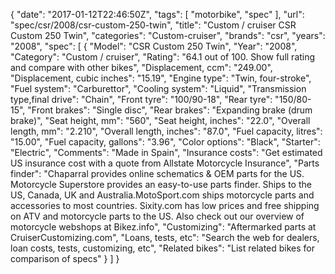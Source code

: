 {
    "date": "2017-01-12T22:46:50Z",
    "tags": [
        "motorbike",
        "spec"
    ],
    "url": "spec\/csr\/2008\/csr-custom-250-twin",
    "title": "Custom \/ cruiser CSR Custom 250 Twin",
    "categories": "Custom-cruiser",
    "brands": "csr",
    "years": "2008",
    "spec": [
        {
            "Model": "CSR Custom 250 Twin",
            "Year": "2008",
            "Category": "Custom \/ cruiser",
            "Rating": "64.1 out of 100. Show full rating and compare with other bikes",
            "Displacement, ccm": "249.00",
            "Displacement, cubic inches": "15.19",
            "Engine type": "Twin, four-stroke",
            "Fuel system": "Carburettor",
            "Cooling system": "Liquid",
            "Transmission type,final drive": "Chain",
            "Front tyre": "100\/90-18",
            "Rear tyre": "150\/80-15",
            "Front brakes": "Single disc",
            "Rear brakes": "Expanding brake (drum brake)",
            "Seat height, mm": "560",
            "Seat height, inches": "22.0",
            "Overall length, mm": "2.210",
            "Overall length, inches": "87.0",
            "Fuel capacity, litres": "15.00",
            "Fuel capacity, gallons": "3.96",
            "Color options": "Black",
            "Starter": "Electric",
            "Comments": "Made in Spain",
            "Insurance costs": "Get estimated US insurance cost with a quote from Allstate Motorcycle Insurance",
            "Parts finder": "Chaparral provides online schematics & OEM parts for the US.   Motorcycle Superstore provides an easy-to-use parts finder. Ships to the US, Canada, UK and Australia.MotoSport.com ships motorcycle parts and accessories to most countries.    Sixity.com has low prices and free shipping on ATV and motorcycle parts to the US. Also check out our overview of motorcycle webshops at Bikez.info",
            "Customizing": "Aftermarked parts at CruiserCustomizing.com",
            "Loans, tests, etc": "Search the web for dealers, loan costs, tests, customizing, etc",
            "Related bikes": "List related bikes for comparison of specs"
        }
    ]
}